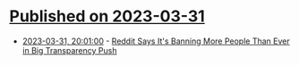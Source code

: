 # [Published on 2023-03-31](index.md)

* [2023-03-31, 20:01:00](https://tech.slashdot.org/story/23/03/31/1739246/reddit-says-its-banning-more-people-than-ever-in-big-transparency-push?utm_source=rss1.0mainlinkanon&utm_medium=feed) - [Reddit Says It's Banning More People Than Ever in Big Transparency Push](https://tech.slashdot.org/story/23/03/31/1739246/reddit-says-its-banning-more-people-than-ever-in-big-transparency-push?utm_source=rss1.0mainlinkanon&utm_medium=feed)
